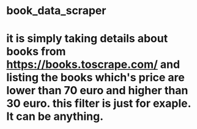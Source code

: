# book_data_scraper
# it is simply taking details about books from https://books.toscrape.com/ and listing the books which's price are lower than 70 euro and higher than 30 euro. this filter is just for exaple. It can be anything.
